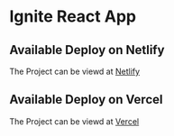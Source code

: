 # Ignite React App

## Available Deploy on Netlify

The Project can be viewd at [Netlify](https://ignite-react-app.netlify.app/)

## Available Deploy on Vercel

The Project can be viewd at [Vercel](https://ignite-navy.vercel.app/)
